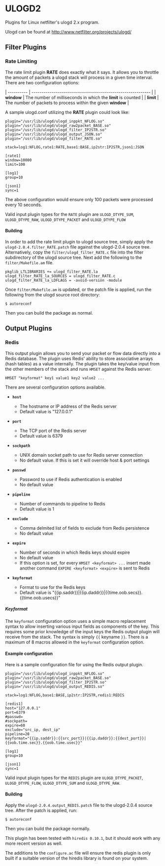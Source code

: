 ULOGD2
======

Plugins for Linux netfilter's ulogd 2.x program.

Ulogd can be found at http://www.netfilter.org/projects/ulogd/

Filter Plugins
--------------

### Rate Limiting

The rate limit plugin **RATE** does exactly what it says.  It allows you to throttle the amount of packets a ulogd stack will process in a given time interval.  There are two configuration options:

| ---------- | ------------------------------------------------------------ |
| **window** | The number of milliseconds in which the **limit** is counted |
| **limit**  | The number of packets to process within the given **window** |

A sample ulogd.conf utilizing the **RATE** plugin could look like:

```
plugin="/usr/lib/ulogd/ulogd_inppkt_NFLOG.so"
plugin="/usr/lib/ulogd/ulogd_raw2packet_BASE.so"
plugin="/usr/lib/ulogd/ulogd_filter_IP2STR.so"
plugin="/usr/lib/ulogd/ulogd_output_JSON.so"
plugin="/usr/lib/ulogd/ulogd_filter_RATE.so"

stack=log1:NFLOG,rate1:RATE,base1:BASE,ip2str:IP2STR,json1:JSON

[rate1]
window=10000
limit=100

[log1]
group=10

[json1]
sync=1
```

The above configuration would ensure only 100 packets were processed every 10 seconds.

Valid input plugin types for the `RATE` plugin are `ULOGD_DTYPE_SUM`, `ULOGD_DTYPE_RAW`, `ULOGD_DTYPE_PACKET` and `ULOGD_DTYPE_FLOW`

#### Building

In order to add the rate limit plugin to ulogd source tree, simply apply the `ulogd-2.0.4.filter_RATE.patch` file against the ulogd-2.0.4 source tree.  Alternatively, copy the `filter/ulogd_filter_RATE.c` file into the filter subdirectory of the ulogd source tree.  Next add the following to the `filter/Makefile.am` file.

```
pkglib_LTLIBRARIES += ulogd_filter_RATE.la
ulogd_filter_RATE_la_SOURCES = ulogd_filter_RATE.c
ulogd_filter_RATE_la_LDFLAGS = -avoid-version -module
```

Once `filter/Makefile.am` is updated, or the patch file is applied, run the following from the ulogd source root directory:

```
$ autoreconf
```
Then you can build the package as normal.

Output Plugins
--------------

### Redis

This output plugin allows you to send your packet or flow data directly into a Redis database.  The plugin uses Redis' ability to store associative arrays (hash tables) as a value internally.  The plugin takes the key/value input from the other members of the stack and runs `HMSET` against the Redis server.

```
HMSET "keyformat" key1 value1 key2 value2 ...
```

There are several configuration options available.

* **`host`**
    * The hostname or IP address of the Redis server
    * Default value is "127.0.0.1"

* **`port`**
    * The TCP port of the Redis server
    * Default value is 6379

* **`sockpath`**
    * UNIX domain socket path to use for Redis server connection
    * No default value.  If this is set it will override host & port settings

* **`passwd`**
    * Password to use if Redis authentication is enabled
    * No default value

* **`pipeline`**
    * Number of commands to pipeline to Redis
    * Default value is 1

* **`exclude`**
    * Comma delmited list of fields to exclude from Redis persistence
    * No default value

* **`expire`**
    * Number of seconds in which Redis keys should expire
    * No default value
    * If this option is set, for every `HMSET <keyformat> ...` insert made another command `EXPIRE <keyformat> <expire>` is sent to Redis

* **`keyformat`**
    * Format to use for the Redis keys
    * Default value is "{{ip.saddr}}|{{ip.daddr}}|{{time.oob.secs}}.{{time.oob.usecs}}"

##### Keyformat

The `keyformat` configuration option uses a simple macro replacement syntax to allow inserting various input fields as components of the key.  This requires some prior knowledge of the input keys the Redis output plugin will receive from the stack.  The syntax is simply `{{` keyname `}}`.  There is a maximum of 8 macros allowed in the `keyformat` configuration option.

#### Example configuration

Here is a sample configuration file for using the Redis output plugin.

```
plugin="/usr/lib/ulogd/ulogd_inppkt_NFLOG.so"
plugin="/usr/lib/ulogd/ulogd_raw2packet_BASE.so"
plugin="/usr/lib/ulogd/ulogd_filter_IP2STR.so"
plugin="/usr/lib/ulogd/ulogd_output_REDIS.so"

stack=log1:NFLOG,base1:BASE,ip2str:IP2STR,redis1:REDIS

[redis1]
host="127.0.0.1"
port=6379
#passwd=
#sockpath=
expire=60
exclude="src_ip, dest_ip"
pipeline=20
keyformat="{{ip.saddr}}:{{src_port}}|{{ip.daddr}}:{{dest_port}}|{{oob.time.sec}}.{{oob.time.usec}}"

[log1]
group=10

[json1]
sync=1
```

Valid input plugin types for the `REDIS` plugin are `ULOGD_DTYPE_PACKET`, `ULOGD_DTYPE_FLOW`, `ULOGD_DTYPE_SUM` and `ULOGD_DTYPE_RAW`.

#### Building

Apply the `ulogd-2.0.4.output_REDIS.patch` file to the ulogd-2.0.4 source tree.  After the patch is applied, run:

```
$ autoreconf
```

Then you can build the package normally.

This plugin has been tested with `hiredis 0.10.1`, but it should work with any more recent version as well.  

The additions to the `configure.ac` file will ensure the redis plugin is only built if a suitable version of the hiredis library is found on your system.
